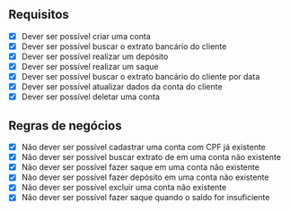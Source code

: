 ## Requisitos
- [x] Dever ser possível criar uma conta
- [x] Dever ser possível buscar o extrato bancário do cliente
- [x] Dever ser possível realizar um depósito
- [x] Dever ser possível realizar um saque
- [x] Dever ser possível buscar o extrato bancário do cliente por data
- [x] Dever ser possível atualizar dados da conta do cliente
- [x] Dever ser possível deletar uma conta

## Regras de negócios
- [x] Não dever ser possível cadastrar uma conta com CPF já existente
- [x] Não dever ser possível buscar extrato de em uma conta não existente
- [x] Não dever ser possível fazer saque em uma conta não existente
- [x] Não dever ser possível fazer depósito em uma conta não existente
- [x] Não dever ser possível excluir uma conta não existente
- [x] Não dever ser possível fazer saque quando o saldo for insuficiente
